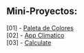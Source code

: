 ## Mini-Proyectos:

[01] - [Paleta de Colores](https://paleta-colores-r01.netlify.app/)
<br />
[02] - [App Climatico](https://app-climatico-r02.netlify.app/)
<br />
[03] - [Calculate](https://calculate-r03.netlify.app/)
<!--
  Crear nuevos proyectos
  pnpm create vite@latest
  DARLE UNA IDENTIFICACION EN LA CARPET ACUANDO SE CREA EJEMPLO:
  [004]-new-project
-->
